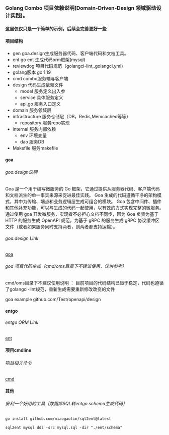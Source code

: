 ### Golang Combo 项目依赖说明(Domain-Driven-Design 领域驱动设计实践)。

#### 这里仅仅只是一个简单的示例，后续会完善更好一些

#### 项目结构
- gen            goa.design生成服务器代码、客户端代码和文档工具。 <br>
- ent            go ent 生成代码orm框架(mysql)  <br>
- reviewdog      项目代码规范（golangci-lint,.golangci.yml)  <br>
- golang版本      go 1.19   <br>
- cmd            combo服务端与客户端 <br>
- design         代码生成依赖文件 <br>
  - model        服务定义出入参 <br>
  - service      具体服务定义 <br>
  - api.go       服务入口定义 <br>
- domain         服务领域层 
- infrastructure 服务仓储层（DB，Redis,Memcached等等）
  -  repository  服务repo实现
- internal       服务内部依赖
  - env          环境变量
  - dao          服务DB
- Makefile       服务makefile

#### goa

###### goa.design说明

Goa 是一个用于编写微服务的 Go 框架，它通过提供从服务器代码、客户端代码和文档派生的单一事实来源来促进最佳实践。 Goa 生成的代码遵循干净的架构模式，其中为传输、端点和业务逻辑层生成可组合的模块。 Goa 包含中间件、插件和其他补充功能，可以与生成的代码一起使用，以有效的方式实现完整的微服务。 通过使用 goa 开发微服务，实现者不必担心文档不同步，因为 Goa 负责为基于 HTTP 的服务生成 OpenAPI 规范，为基于 gRPC 的服务生成 gRPC 协议缓冲区文件（或者如果服务同时支持两者，则两者都支持运输）。

###### goa.design Link

[goa](https://goa.design/)

###### goa 项目代码生成（cmd/oms目录下不建议使用，仅供参考）
cmd/oms目录下不建议使用说明 ： 目前项目的代码结构已趋于稳定，代码也遵循了golangci-lint规范，重新生成需要重新修改改变的文件

goa example github.com/Test/openapi/design

#### entgo

###### entgo ORM Link

[ent](https://entgo.io/)

#### 项目cmdline

###### 项目相关命令

[cmd](Makefile)

#### 其他

###### 安利一个好用的工具（数据库SQL转entgo schema生成代码）
```shell
go install github.com/miaogaolin/sql2ent@latest

sql2ent mysql ddl -src mysql.sql -dir "./ent/schema"
```